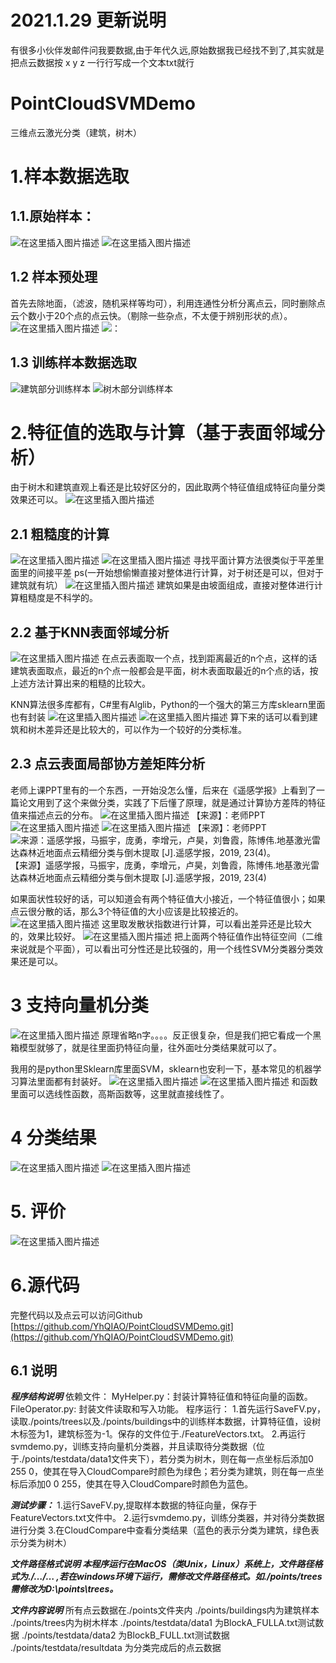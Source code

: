 # 2021.1.29 更新说明
有很多小伙伴发邮件问我要数据,由于年代久远,原始数据我已经找不到了,其实就是把点云数据按 x y z 一行行写成一个文本txt就行

# PointCloudSVMDemo
三维点云激光分类（建筑，树木）

# 1.样本数据选取

## 1.1.原始样本：

![在这里插入图片描述](https://img-blog.csdnimg.cn/20191129221515512.png?x-oss-process=image/watermark,type_ZmFuZ3poZW5naGVpdGk,shadow_10,text_aHR0cHM6Ly9ibG9nLmNzZG4ubmV0L3dlaXhpbl80NDE4MDIzNg==,size_16,color_FFFFFF,t_70)
![在这里插入图片描述](https://img-blog.csdnimg.cn/20191129221531760.png?x-oss-process=image/watermark,type_ZmFuZ3poZW5naGVpdGk,shadow_10,text_aHR0cHM6Ly9ibG9nLmNzZG4ubmV0L3dlaXhpbl80NDE4MDIzNg==,size_16,color_FFFFFF,t_70)

## 1.2 样本预处理
首先去除地面，（滤波，随机采样等均可），利用连通性分析分离点云，同时删除点云个数小于20个点的点云快。（剔除一些杂点，不太便于辨别形状的点）。
![在这里插入图片描述](https://img-blog.csdnimg.cn/20191129223718269.png?x-oss-process=image/watermark,type_ZmFuZ3poZW5naGVpdGk,shadow_10,text_aHR0cHM6Ly9ibG9nLmNzZG4ubmV0L3dlaXhpbl80NDE4MDIzNg==,size_16,color_FFFFFF,t_70)
![：](https://img-blog.csdnimg.cn/20191129223741925.png?x-oss-process=image/watermark,type_ZmFuZ3poZW5naGVpdGk,shadow_10,text_aHR0cHM6Ly9ibG9nLmNzZG4ubmV0L3dlaXhpbl80NDE4MDIzNg==,size_16,color_FFFFFF,t_70)
## 1.3 训练样本数据选取
![建筑部分训练样本](https://img-blog.csdnimg.cn/20191129224037854.png?x-oss-process=image/watermark,type_ZmFuZ3poZW5naGVpdGk,shadow_10,text_aHR0cHM6Ly9ibG9nLmNzZG4ubmV0L3dlaXhpbl80NDE4MDIzNg==,size_16,color_FFFFFF,t_70)
![树木部分训练样本](https://img-blog.csdnimg.cn/201911292241033.png?x-oss-process=image/watermark,type_ZmFuZ3poZW5naGVpdGk,shadow_10,text_aHR0cHM6Ly9ibG9nLmNzZG4ubmV0L3dlaXhpbl80NDE4MDIzNg==,size_16,color_FFFFFF,t_70)

# 2.特征值的选取与计算（基于表面邻域分析）
由于树木和建筑直观上看还是比较好区分的，因此取两个特征值组成特征向量分类效果还可以。
![在这里插入图片描述](https://img-blog.csdnimg.cn/20191129224227878.png?x-oss-process=image/watermark,type_ZmFuZ3poZW5naGVpdGk,shadow_10,text_aHR0cHM6Ly9ibG9nLmNzZG4ubmV0L3dlaXhpbl80NDE4MDIzNg==,size_16,color_FFFFFF,t_70)
## 2.1 粗糙度的计算
![在这里插入图片描述](https://img-blog.csdnimg.cn/20191129224343676.png?x-oss-process=image/watermark,type_ZmFuZ3poZW5naGVpdGk,shadow_10,text_aHR0cHM6Ly9ibG9nLmNzZG4ubmV0L3dlaXhpbl80NDE4MDIzNg==,size_16,color_FFFFFF,t_70)
![在这里插入图片描述](https://img-blog.csdnimg.cn/20191129224351750.png?x-oss-process=image/watermark,type_ZmFuZ3poZW5naGVpdGk,shadow_10,text_aHR0cHM6Ly9ibG9nLmNzZG4ubmV0L3dlaXhpbl80NDE4MDIzNg==,size_16,color_FFFFFF,t_70)
寻找平面计算方法很类似于平差里面里的间接平差
ps(一开始想偷懒直接对整体进行计算，对于树还是可以，但对于建筑就有坑）
![在这里插入图片描述](https://img-blog.csdnimg.cn/20191129224703509.png?x-oss-process=image/watermark,type_ZmFuZ3poZW5naGVpdGk,shadow_10,text_aHR0cHM6Ly9ibG9nLmNzZG4ubmV0L3dlaXhpbl80NDE4MDIzNg==,size_16,color_FFFFFF,t_70)
建筑如果是由坡面组成，直接对整体进行计算粗糙度是不科学的。
## 2.2 基于KNN表面邻域分析
![在这里插入图片描述](https://img-blog.csdnimg.cn/20191129224838864.png?x-oss-process=image/watermark,type_ZmFuZ3poZW5naGVpdGk,shadow_10,text_aHR0cHM6Ly9ibG9nLmNzZG4ubmV0L3dlaXhpbl80NDE4MDIzNg==,size_16,color_FFFFFF,t_70)
在点云表面取一个点，找到距离最近的n个点，这样的话建筑表面取点，最近的n个点一般都会是平面，树木表面取最近的n个点的话，按上述方法计算出来的粗糙的比较大。

KNN算法很多库都有，C#里有Alglib，Python的一个强大的第三方库sklearn里面也有封装
![在这里插入图片描述](https://img-blog.csdnimg.cn/20191129225335860.png)
![在这里插入图片描述](https://img-blog.csdnimg.cn/20191129225519432.png?x-oss-process=image/watermark,type_ZmFuZ3poZW5naGVpdGk,shadow_10,text_aHR0cHM6Ly9ibG9nLmNzZG4ubmV0L3dlaXhpbl80NDE4MDIzNg==,size_16,color_FFFFFF,t_70)
算下来的话可以看到建筑和树木差异还是比较大的，可以作为一个较好的分类标准。
## 2.3 点云表面局部协方差矩阵分析
老师上课PPT里有的一个东西，一开始没怎么懂，后来在《遥感学报》上看到了一篇论文用到了这个来做分类，实践了下后懂了原理，就是通过计算协方差阵的特征值来描述点云的分布。
![在这里插入图片描述](https://img-blog.csdnimg.cn/2019112922570799.png?x-oss-process=image/watermark,type_ZmFuZ3poZW5naGVpdGk,shadow_10,text_aHR0cHM6Ly9ibG9nLmNzZG4ubmV0L3dlaXhpbl80NDE4MDIzNg==,size_16,color_FFFFFF,t_70)
【来源】：老师PPT
![在这里插入图片描述](https://img-blog.csdnimg.cn/20191129225941572.png)
![在这里插入图片描述](https://img-blog.csdnimg.cn/20191129225947521.png?x-oss-process=image/watermark,type_ZmFuZ3poZW5naGVpdGk,shadow_10,text_aHR0cHM6Ly9ibG9nLmNzZG4ubmV0L3dlaXhpbl80NDE4MDIzNg==,size_16,color_FFFFFF,t_70)
【来源】：老师PPT
![来源：遥感学报，马振宇，庞勇，李增元，卢昊，刘鲁霞，陈博伟.地基激光雷达森林近地面点云精细分类与倒木提取 [J].遥感学报，2019, 23(4)。](https://img-blog.csdnimg.cn/20191129225959407.png?x-oss-process=image/watermark,type_ZmFuZ3poZW5naGVpdGk,shadow_10,text_aHR0cHM6Ly9ibG9nLmNzZG4ubmV0L3dlaXhpbl80NDE4MDIzNg==,size_16,color_FFFFFF,t_70)
【来源】遥感学报，马振宇，庞勇，李增元，卢昊，刘鲁霞，陈博伟.地基激光雷达森林近地面点云精细分类与倒木提取 [J].遥感学报，2019, 23(4)

如果面状性较好的话，可以知道会有两个特征值大小接近，一个特征值很小；如果点云很分散的话，那么3个特征值的大小应该是比较接近的。
![在这里插入图片描述](https://img-blog.csdnimg.cn/20191129230324257.png?x-oss-process=image/watermark,type_ZmFuZ3poZW5naGVpdGk,shadow_10,text_aHR0cHM6Ly9ibG9nLmNzZG4ubmV0L3dlaXhpbl80NDE4MDIzNg==,size_16,color_FFFFFF,t_70)
这里取发散状指数进行计算，可以看出差异还是比较大的，效果比较好。
![在这里插入图片描述](https://img-blog.csdnimg.cn/20191129230355639.png?x-oss-process=image/watermark,type_ZmFuZ3poZW5naGVpdGk,shadow_10,text_aHR0cHM6Ly9ibG9nLmNzZG4ubmV0L3dlaXhpbl80NDE4MDIzNg==,size_16,color_FFFFFF,t_70)
把上面两个特征值作出特征空间（二维来说就是个平面），可以看出可分性还是比较强的，用一个线性SVM分类器分类效果还是可以。

# 3 支持向量机分类
![在这里插入图片描述](https://img-blog.csdnimg.cn/20191129230527973.png?x-oss-process=image/watermark,type_ZmFuZ3poZW5naGVpdGk,shadow_10,text_aHR0cHM6Ly9ibG9nLmNzZG4ubmV0L3dlaXhpbl80NDE4MDIzNg==,size_16,color_FFFFFF,t_70)
原理省略n字。。。。反正很复杂，但是我们把它看成一个黑箱模型就够了，就是往里面扔特征向量，往外面吐分类结果就可以了。

我用的是python里Sklearn库里面SVM，sklearn也安利一下，基本常见的机器学习算法里面都有封装好。
![在这里插入图片描述](https://img-blog.csdnimg.cn/20191129230656561.png?x-oss-process=image/watermark,type_ZmFuZ3poZW5naGVpdGk,shadow_10,text_aHR0cHM6Ly9ibG9nLmNzZG4ubmV0L3dlaXhpbl80NDE4MDIzNg==,size_16,color_FFFFFF,t_70)
![在这里插入图片描述](https://img-blog.csdnimg.cn/20191129230750841.png?x-oss-process=image/watermark,type_ZmFuZ3poZW5naGVpdGk,shadow_10,text_aHR0cHM6Ly9ibG9nLmNzZG4ubmV0L3dlaXhpbl80NDE4MDIzNg==,size_16,color_FFFFFF,t_70)
和函数里面可以选线性函数，高斯函数等，这里就直接线性了。

# 4 分类结果
![在这里插入图片描述](https://img-blog.csdnimg.cn/20191129230845786.png?x-oss-process=image/watermark,type_ZmFuZ3poZW5naGVpdGk,shadow_10,text_aHR0cHM6Ly9ibG9nLmNzZG4ubmV0L3dlaXhpbl80NDE4MDIzNg==,size_16,color_FFFFFF,t_70)
![在这里插入图片描述](https://img-blog.csdnimg.cn/20191129230852187.png?x-oss-process=image/watermark,type_ZmFuZ3poZW5naGVpdGk,shadow_10,text_aHR0cHM6Ly9ibG9nLmNzZG4ubmV0L3dlaXhpbl80NDE4MDIzNg==,size_16,color_FFFFFF,t_70)

# 5. 评价
![在这里插入图片描述](https://img-blog.csdnimg.cn/20191129231033765.png?x-oss-process=image/watermark,type_ZmFuZ3poZW5naGVpdGk,shadow_10,text_aHR0cHM6Ly9ibG9nLmNzZG4ubmV0L3dlaXhpbl80NDE4MDIzNg==,size_16,color_FFFFFF,t_70)

# 6.源代码
完整代码以及点云可以访问Github
[https://github.com/YhQIAO/PointCloudSVMDemo.git](https://github.com/YhQIAO/PointCloudSVMDemo.git)
## 6.1 说明
***程序结构说明***
依赖文件：
MyHelper.py：封装计算特征值和特征向量的函数。
FileOperator.py: 封装文件读取和写入功能。
程序运行：
1.首先运行SaveFV.py，读取./points/trees以及./points/buildings中的训练样本数据，计算特征值，设树木标签为1，建筑标签为-1。保存的文件位于./FeatureVectors.txt。
2.再运行svmdemo.py，训练支持向量机分类器，并且读取待分类数据（位于./points/testdata/data1文件夹下），若分类为树木，则在每一点坐标后添加0 255 0，使其在导入CloudCompare时颜色为绿色；若分类为建筑，则在每一点坐标后添加0 0 255，使其在导入CloudCompare时颜色为蓝色。

***测试步骤：***
1.运行SaveFV.py,提取样本数据的特征向量，保存于FeatureVectors.txt文件中。
2.运行svmdemo.py，训练分类器，并对待分类数据进行分类
3.在CloudCompare中查看分类结果（蓝色的表示分类为建筑，绿色表示分类为树木）

***文件路径格式说明
本程序运行在MacOS（类Unix，Linux）系统上，文件路径格式为./…/… ,若在windows环境下运行，需修改文件路径格式。如./points/trees需修改为D:\points\trees。***

***文件内容说明***
所有点云数据在./points文件夹内
./points/buildings内为建筑样本
./points/trees内为树木样本
./points/testdata/data1 为BlockA_FULLA.txt测试数据
./points/testdata/data2 为BlockB_FULL.txt测试数据
./points/testdata/resultdata 为分类完成后的点云数据
